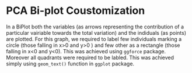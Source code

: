 # PCA Bi-plot Coustomization
In a BiPlot both the variables (as arrows representing the contribution of a particular vairiable towards the total variation) and the indiduals (as points) are plotted.
For this graph, we required to label few individuals marking a circle (those falling in x>0 and y>0 ) and few other as a rectangle (those falling in x<0 and y<0). This was achieved using `ggforce` package.
Moreover all quadrants were required to be labled. This was achieved simply using `geom_text()` function in `ggplot` package.
